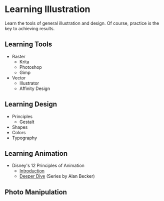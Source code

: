 # Learning Illustration

Learn the tools of general illustration and design. Of course, practice is the key to achieving results.

## Learning Tools
- Raster
  - Krita
  - Photoshop
  - Gimp
- Vector
  - Illustrator
  - Affinity Design

## Learning Design
  - Principles
    - Gestalt
  - Shapes
  - Colors
  - Typography
  
## Learning Animation
  - Disney's 12 Principles of Animation
    - [Introduction](https://vimeo.com/93206523)
    - [Deeper Dive](https://www.youtube.com/watch?v=uDqjIdI4bF4) (Series by Alan Becker)
## Photo Manipulation
